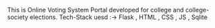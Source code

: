 This is Online Voting System Portal developed for college and college-society elections.
Tech-Stack uesd :-> Flask , HTML , CSS , JS , Sqlite
